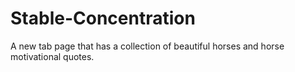 # Stable-Concentration
A new tab page that has a collection of beautiful horses and horse motivational quotes.